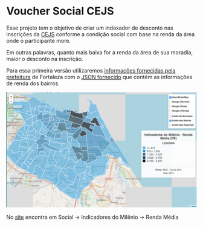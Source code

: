 # Voucher Social CEJS

Esse projeto tem o objetivo de criar um indexador de desconto nas inscrições da [CEJS](http://www.cejs.com.br/) conforme a condição social com base na renda da área onde o participante more.

Em outras palavras, quanto mais baixa for a renda da área de sua moradia, maior o desconto na inscrição.

Para essa primeira versão utilizaremos [informações fornecidas pela prefeitura](http://mapas.fortaleza.ce.gov.br/) de Fortaleza com o [JSON fornecido](http://mapas.fortaleza.ce.gov.br/webapi/geojson/get/Fortaleza_em_Mapas:Renda_Media) que contém as informações de renda dos bairros.

![Renda Fortaleza](docs/mapa.png)

No [site](http://mapas.fortaleza.ce.gov.br/) encontra em Social -> Indicadores do Milênio -> Renda Média
